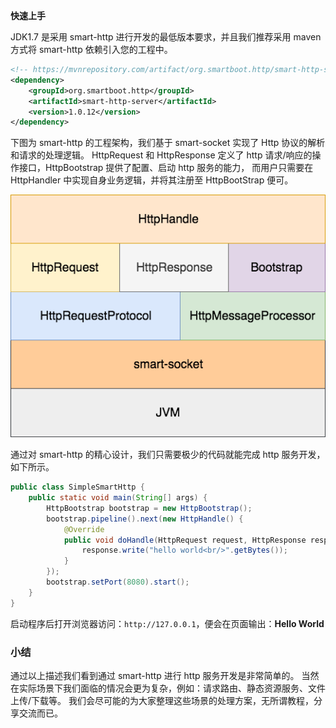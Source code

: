**快速上手**

JDK1.7 是采用 smart-http 进行开发的最低版本要求，并且我们推荐采用 maven 方式将 smart-http 依赖引入您的工程中。
```xml
<!-- https://mvnrepository.com/artifact/org.smartboot.http/smart-http-server -->
<dependency>
    <groupId>org.smartboot.http</groupId>
    <artifactId>smart-http-server</artifactId>
    <version>1.0.12</version>
</dependency>
```

下图为 smart-http 的工程架构，我们基于 smart-socket 实现了 Http 协议的解析和请求的处理逻辑。
HttpRequest 和 HttpResponse 定义了 http 请求/响应的操作接口，HttpBootstrap 提供了配置、启动 http 服务的能力，
而用户只需要在 HttpHandler 中实现自身业务逻辑，并将其注册至 HttpBootStrap 便可。
 
![](smart-http.png)

通过对 smart-http 的精心设计，我们只需要极少的代码就能完成 http 服务开发，如下所示。
```java
public class SimpleSmartHttp {
    public static void main(String[] args) {
        HttpBootstrap bootstrap = new HttpBootstrap();
        bootstrap.pipeline().next(new HttpHandle() {
            @Override
            public void doHandle(HttpRequest request, HttpResponse response) throws IOException {
                response.write("hello world<br/>".getBytes());
            }
        });
        bootstrap.setPort(8080).start();
    }
}
```

启动程序后打开浏览器访问：`http://127.0.0.1`，便会在页面输出：**Hello World**



### 小结
通过以上描述我们看到通过 smart-http 进行 http 服务开发是非常简单的。
当然在实际场景下我们面临的情况会更为复杂，例如：请求路由、静态资源服务、文件上传/下载等。
我们会尽可能的为大家整理这些场景的处理方案，无所谓教程，分享交流而已。